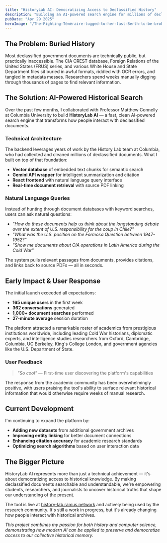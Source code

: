 ```yaml
---
title: "HistoryLab AI: Democratizing Access to Declassified History"
description: "Building an AI-powered search engine for millions of declassified government documents, making historical research accessible to students, researchers, and journalists worldwide."
pubDate: "Apr 29 2025"
heroImage: "/The-Fighting-Téméraire-tugged-to-her-last-Berth-to-be-broken.jpg.png"
---
```


## The Problem: Buried History

Most declassified government documents are technically public, but practically inaccessible. The CIA CREST database, Foreign Relations of the United States (FRUS) series, and various White House and State Department files sit buried in awful formats, riddled with OCR errors, and tangled in metadata messes. Researchers spend weeks manually digging through thousands of pages to find relevant information.

## The Solution: AI-Powered Historical Search

Over the past few months, I collaborated with Professor Matthew Connelly at Columbia University to build **HistoryLab AI** — a fast, clean AI-powered search engine that transforms how people interact with declassified documents.

### Technical Architecture

The backend leverages years of work by the History Lab team at Columbia, who had collected and cleaned millions of declassified documents. What I built on top of that foundation:

- **Vector database** of embedded text chunks for semantic search
- **Gemini API wrapper** for intelligent summarization and citation
- **React frontend** with natural language query interface
- **Real-time document retrieval** with source PDF linking

### Natural Language Queries

Instead of hunting through document databases with keyword searches, users can ask natural questions:

- *"How do these documents help us think about the longstanding debate over the extent of U.S. responsibility for the coup in Chile?"*
- *"What was the U.S. position on the Formosa Question between 1947-1952?"*
- *"Show me documents about CIA operations in Latin America during the Cold War"*

The system pulls relevant passages from documents, provides citations, and links back to source PDFs — all in seconds.

## Early Impact & User Response

The initial launch exceeded all expectations:

- **165 unique users** in the first week
- **362 conversations** generated
- **1,000+ document searches** performed
- **27-minute average** session duration

The platform attracted a remarkable roster of academics from prestigious institutions worldwide, including leading Cold War historians, diplomatic experts, and intelligence studies researchers from Oxford, Cambridge, Columbia, UC Berkeley, King's College London, and government agencies like the U.S. Department of State.

### User Feedback

> *"So cool"* — First-time user discovering the platform's capabilities

The response from the academic community has been overwhelmingly positive, with users praising the tool's ability to surface relevant historical information that would otherwise require weeks of manual research.

## Current Development

I'm continuing to expand the platform by:

- **Adding new datasets** from additional government archives
- **Improving entity linking** for better document connections  
- **Enhancing citation accuracy** for academic research standards
- **Optimizing search algorithms** based on user interaction data

## The Bigger Picture

HistoryLab AI represents more than just a technical achievement — it's about democratizing access to historical knowledge. By making declassified documents searchable and understandable, we're empowering students, researchers, and journalists to uncover historical truths that shape our understanding of the present.

The tool is live at [history-lab.ramus.network](https://history-lab.ramus.network) and actively being used by the research community. It's still a work in progress, but it's already changing how people interact with historical archives.

*This project combines my passion for both history and computer science, demonstrating how modern AI can be applied to preserve and democratize access to our collective historical memory.*
